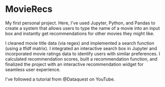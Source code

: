 # MovieRecs
My first personal project. Here, I've used Jupyter, Python, and Pandas to create a system that allows users to type the name of a movie into an input box and instantly get recommendations for other movies they might like.

I cleaned movie title data (via regex) and implemented a search function (using a tfidf matrix). I integrated an interactive search box in Jupyter and incorporated movie ratings data to identify users with similar preferences. I calculated recommendation scores, built a recommendation function, and finalized the project with an interactive recommendation widget for seamless user experience. 

I've followed a tutorial from @Dataquest on YouTube.
